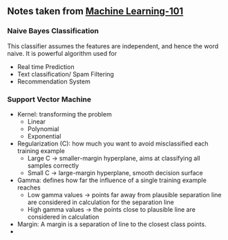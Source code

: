 ## Notes taken from [Machine Learning-101](https://medium.com/machine-learning-101)

### Naive Bayes Classification
This classifier assumes the features are independent, and hence the word naive. 
It is powerful algorithm used for
* Real time Prediction
* Text classification/ Spam Filtering
* Recommendation System

### Support Vector Machine
* Kernel: transforming the problem
  * Linear
  * Polynomial
  * Exponential
* Regularization (C): how much you want to avoid misclassified each training example
  * Large C -> smaller-margin hyperplane, aims at classifying all samples correctly
  * Small C -> large-margin hyperplane, smooth decision surface
* Gamma: defines how far the influence of a single training example reaches
  * Low gamma values -> points far away from plausible separation line are considered in calculation for the separation line
  * High gamma values -> the points close to plausible line are considered in calculation
* Margin: A margin is a separation of line to the closest class points.
* 


